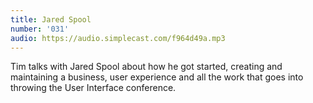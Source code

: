 ```yaml
---
title: Jared Spool
number: '031'
audio: https://audio.simplecast.com/f964d49a.mp3
---
```


Tim talks with Jared Spool about how he got started, creating and maintaining a business, user experience and all the work that goes into throwing the User Interface conference.
